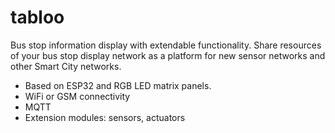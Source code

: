 # tabloo
Bus stop information display with extendable functionality.
Share resources of your bus stop display network as a platform for new sensor networks and other Smart City networks.

- Based on ESP32 and RGB LED matrix panels.
- WiFi or GSM connectivity
- MQTT
- Extension modules: sensors, actuators
